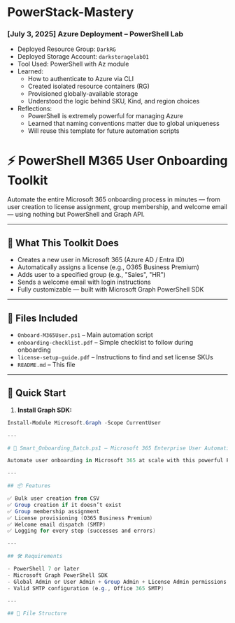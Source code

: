 # PowerStack-Mastery

### [July 3, 2025] Azure Deployment – PowerShell Lab

- Deployed Resource Group: `DarkRG`
- Deployed Storage Account: `darkstoragelab01`
- Tool Used: PowerShell with Az module
- Learned:
  - How to authenticate to Azure via CLI
  - Created isolated resource containers (RG)
  - Provisioned globally-available storage
  - Understood the logic behind SKU, Kind, and region choices
- Reflections:
  - PowerShell is extremely powerful for managing Azure
  - Learned that naming conventions matter due to global uniqueness
  - Will reuse this template for future automation scripts

# ⚡ PowerShell M365 User Onboarding Toolkit

Automate the entire Microsoft 365 onboarding process in minutes — from user creation to license assignment, group membership, and welcome email — using nothing but PowerShell and Graph API.

---

## 🔧 What This Toolkit Does

- Creates a new user in Microsoft 365 (Azure AD / Entra ID)
- Automatically assigns a license (e.g., O365 Business Premium)
- Adds user to a specified group (e.g., "Sales", "HR")
- Sends a welcome email with login instructions
- Fully customizable — built with Microsoft Graph PowerShell SDK

---

## 📂 Files Included

- `Onboard-M365User.ps1` – Main automation script
- `onboarding-checklist.pdf` – Simple checklist to follow during onboarding
- `license-setup-guide.pdf` – Instructions to find and set license SKUs
- `README.md` – This file

---

## 🚀 Quick Start

1. **Install Graph SDK:**

```powershell
Install-Module Microsoft.Graph -Scope CurrentUser

---

# 🚀 Smart_Onboarding_Batch.ps1 — Microsoft 365 Enterprise User Automation

Automate user onboarding in Microsoft 365 at scale with this powerful PowerShell script. From creating users and assigning licenses to adding them to groups and sending welcome emails — this script handles it all using the Microsoft Graph API.

---

## 📦 Features

✅ Bulk user creation from CSV  
✅ Group creation if it doesn’t exist  
✅ Group membership assignment  
✅ License provisioning (O365 Business Premium)  
✅ Welcome email dispatch (SMTP)  
✅ Logging for every step (successes and errors)

---

## 🛠 Requirements

- PowerShell 7 or later  
- Microsoft Graph PowerShell SDK  
- Global Admin or User Admin + Group Admin + License Admin permissions  
- Valid SMTP configuration (e.g., Office 365 SMTP)

---

## 📁 File Structure


